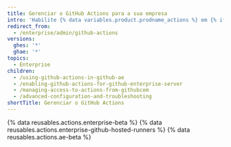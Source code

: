 ```yaml
---
title: Gerenciar o GitHub Actions para a sua empresa
intro: 'Habilite {% data variables.product.prodname_actions %} em {% ifversion ghae %}{% data variables.product.prodname_ghe_managed %}{% else %}{% data variables.product.prodname_ghe_server %}{% endif %} e gerencie as políticas e configurações de {% data variables.product.prodname_actions %}.'
redirect_from:
  - /enterprise/admin/github-actions
versions:
  ghes: '*'
  ghae: '*'
topics:
  - Enterprise
children:
  - /using-github-actions-in-github-ae
  - /enabling-github-actions-for-github-enterprise-server
  - /managing-access-to-actions-from-githubcom
  - /advanced-configuration-and-troubleshooting
shortTitle: Gerenciar o GitHub Actions
---
```


{% data reusables.actions.enterprise-beta %}
{% data reusables.actions.enterprise-github-hosted-runners %}
{% data reusables.actions.ae-beta %}
